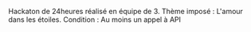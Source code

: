 Hackaton de 24heures réalisé en équipe de 3. Thème imposé : L'amour dans les étoiles. Condition : Au moins un appel à API
